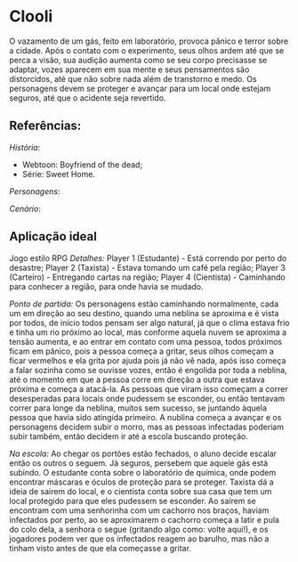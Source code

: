 # Clooli
O vazamento de um gás, feito em laboratório, provoca pânico e terror sobre a cidade. Após o contato com o experimento, seus olhos ardem até que se perca a visão, sua audição aumenta como se seu corpo precisasse se adaptar, vozes aparecem em sua mente e seus pensamentos são distorcidos, até que não sobre nada além de transtorno e medo. Os personagens devem se proteger e avançar para um local onde estejam seguros, até que o acidente seja revertido.

## Referências:
  *História*:
 - Webtoon: Boyfriend of the dead;
 - Série: Sweet Home.

  
  *Personagens*:

  *Cenário*:

  ## Aplicação ideal
Jogo estilo RPG
*Detalhes:*
Player 1 (Estudante) - Está correndo por perto do desastre;
Player 2 (Taxista) - Estava tomando um café pela região;
Player 3 (Carteiro) - Entregando cartas na região;
Player 4 (Cientista) - Caminhando para conhecer a região, para onde havia se mudado.

*Ponto de partida:*
Os personagens estão caminhando normalmente, cada um em direção ao seu destino, quando uma neblina se aproxima e é vista por todos, de início todos pensam ser algo natural, já que o clima estava frio e tinha um rio próximo ao local, mas conforme aquela nuvem se aproxima a tensão aumenta, e ao entrar em contato com uma pessoa, todos próximos ficam em pânico, pois a pessoa começa a gritar, seus olhos começam a ficar vermelhos e ela grita por ajuda pois já não vê nada, após isso começa a falar sozinha como se ouvisse vozes, então é engolida por toda a neblina, até o momento em que a pessoa corre em direção a outra que estava próxima e começa a atacá-la.
As pessoas que viram isso começam a correr desesperadas para locais onde pudessem se esconder, ou então tentavam correr para longe da neblina, muitos sem sucesso, se juntando àquela pessoa que havia sido atingida primeiro.
A nublina começa a avançar e os personagens decidem subir o morro, mas as pessoas infectadas poderiam subir também, então decidem ir até a escola buscando proteção.

*Na escola:*
Ao chegar os portões estão fechados, o aluno decide escalar então os outros o seguem.
Já seguros, persebem que aquele gás está subindo. O estudante conta sobre o laboratório de química, onde podem encontrar máscaras e óculos de proteção para se proteger.
Taxista dá a ideia de sairem do local, e o cientista conta sobre sua casa que tem um local protegido para que eles pudessem se esconder.
Ao saírem se encontram com uma senhorinha com um cachorro nos braços, haviam infectados por perto, ao se aproximarem o cachorro começa a latir e pula do colo dela, a senhora o segue (gritando algo como: volte aqui!), e os jogadores podem ver que os infectados reagem ao barulho, mas não a tinham visto antes de que ela começasse a gritar.